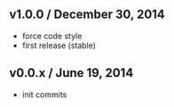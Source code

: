 ## v1.0.0 / December 30, 2014
- force code style
- first release (stable)

## v0.0.x / June 19, 2014
- init commits
